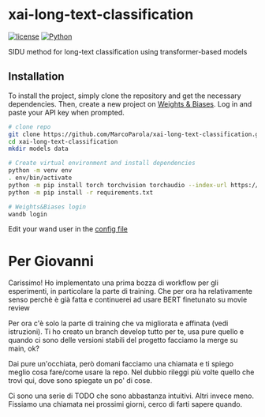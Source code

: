 # xai-long-text-classification

[![license](https://img.shields.io/static/v1?label=OS&message=Linux&color=green&style=plastic)]()
[![Python](https://img.shields.io/static/v1?label=Python&message=3.10&color=blue&style=plastic)]()


SIDU method for long-text classification using transformer-based models


## **Installation**

To install the project, simply clone the repository and get the necessary dependencies. Then, create a new project on [Weights & Biases](https://wandb.ai/site). Log in and paste your API key when prompted.
```sh
# clone repo
git clone https://github.com/MarcoParola/xai-long-text-classification.git
cd xai-long-text-classification
mkdir models data

# Create virtual environment and install dependencies 
python -m venv env
. env/bin/activate
python -m pip install torch torchvision torchaudio --index-url https://download.pytorch.org/whl/cu126
python -m pip install -r requirements.txt 

# Weights&Biases login 
wandb login 
```

Edit your wand user in the [config file](./config/config.yaml#L34)

# Per Giovanni

Carissimo! Ho implementato una prima bozza di workflow per gli esperimenti, in particolare la parte di training.
Che per ora ha relativamente senso perchè è già fatta e continuerei ad usare BERT finetunato su movie review

Per ora c'è solo la parte di training che va migliorata e affinata (vedi istruzioni). 
Ti ho creato un branch develop tutto per te, usa pure quello e quando ci sono delle versioni stabili del progetto facciamo la merge su main, ok?

Dai pure un'occhiata, però domani facciamo una chiamata e ti spiego meglio cosa fare/come usare la repo. Nel dubbio rileggi più volte quello che trovi qui, dove sono spiegate un po' di cose.

Ci sono una serie di TODO che sono abbastanza intuitivi. Altri invece meno. Fissiamo una chiamata nei prossimi giorni, cerco di farti sapere quando.